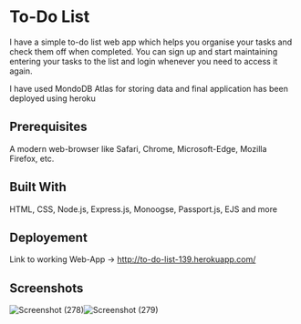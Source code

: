 # To-Do List

I have a simple to-do list web app which helps you organise your tasks and check them off when completed. You can sign up and start maintaining entering your tasks to the list and login whenever you need to access it again. 

I have used MondoDB Atlas for storing data and final application has been deployed using heroku


## Prerequisites
A modern web-browser like Safari, Chrome, Microsoft-Edge, Mozilla Firefox, etc.

## Built With
HTML, CSS, Node.js, Express.js, Monoogse, Passport.js, EJS and more

## Deployement 
Link to working Web-App -> http://to-do-list-139.herokuapp.com/

## Screenshots
![Screenshot (278)](https://user-images.githubusercontent.com/42926487/120446148-ea6e0b80-c3a6-11eb-9204-3a8c39137006.png)![Screenshot (279)](https://user-images.githubusercontent.com/42926487/120446164-ec37cf00-c3a6-11eb-9ab6-dc060ee76e69.png)

